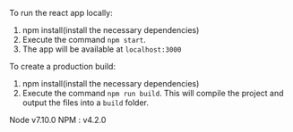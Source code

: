To run the react app locally: 

1. npm install(install the necessary dependencies) 
2. Execute the command ```npm start```. 
3. The app will be available at ```localhost:3000```

To create a production build: 

1. npm install(install the necessary dependencies)
2. Execute the command ```npm run build```. This will compile the project and output the files into a ```build``` folder. 

Node v7.10.0
NPM : v4.2.0
